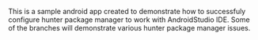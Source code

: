 This is a sample android app created to demonstrate how to successfuly configure hunter package manager to work with AndroidStudio IDE.
Some of the branches will demonstrate various hunter package manager issues.

